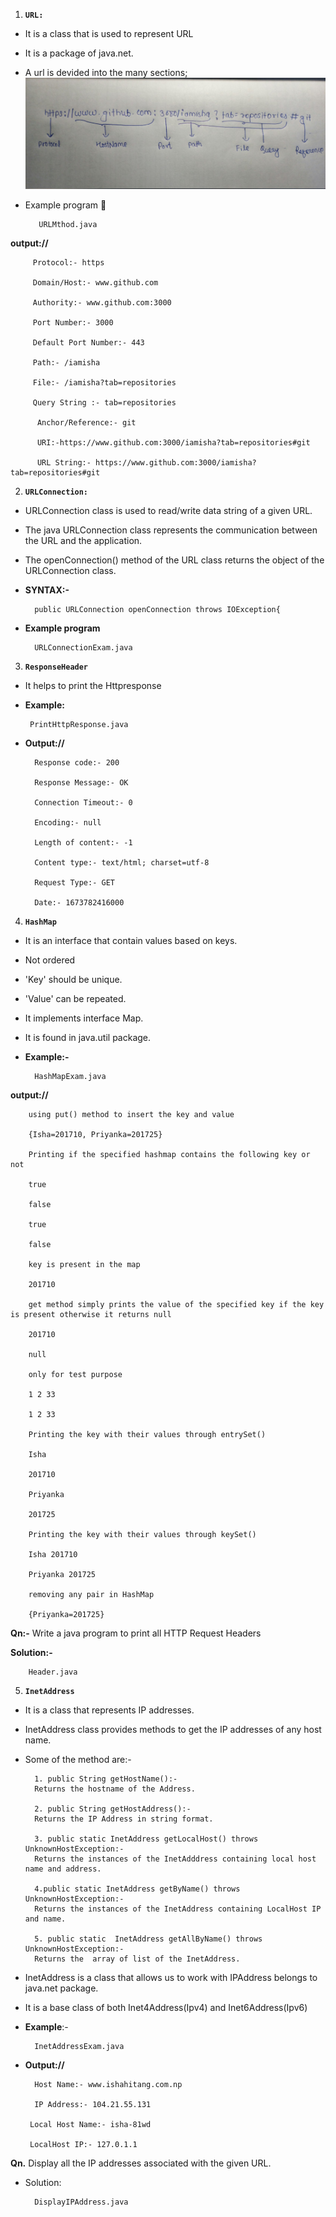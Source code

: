 1. **`URL:`**
* It is a class that is used to represent URL
* It is a package of java.net.
* A url is devided into the many sections;
![CHEESE!](url.jpg)
* Example program 💯

         URLMthod.java

**output://**

         Protocol:- https
    
         Domain/Host:- www.github.com

         Authority:- www.github.com:3000

         Port Number:- 3000

         Default Port Number:- 443

         Path:- /iamisha

         File:- /iamisha?tab=repositories

         Query String :- tab=repositories

          Anchor/Reference:- git
  
          URI:-https://www.github.com:3000/iamisha?tab=repositories#git

          URL String:- https://www.github.com:3000/iamisha?tab=repositories#git

2. **`URLConnection:`**
* URLConnection class is used to read/write data string of a given URL.
* The java URLConnection class represents the communication between the URL and the application.
* The openConnection() method of the URL class returns the object of the URLConnection class.
* **SYNTAX:-** 


        public URLConnection openConnection throws IOException{
            
* **Example program** 


        URLConnectionExam.java

3. **`ResponseHeader`**

* It helps to print the Httpresponse
* **Example:**
   
       PrintHttpResponse.java

* **Output://**

        Response code:- 200

        Response Message:- OK

        Connection Timeout:- 0

        Encoding:- null

        Length of content:- -1

        Content type:- text/html; charset=utf-8

        Request Type:- GET

        Date:- 1673782416000
       
4. **`HashMap`**

* It is an interface that contain values based on keys.
* Not ordered
* 'Key' should be unique.
* 'Value' can be repeated.
* It implements interface Map.
* It is found in java.util package.

* **Example:-** 
        
        HashMapExam.java

 **output://**

        using put() method to insert the key and value

        {Isha=201710, Priyanka=201725}

        Printing if the specified hashmap contains the following key or not

        true

        false

        true

        false

        key is present in the map

        201710

        get method simply prints the value of the specified key if the key is present otherwise it returns null

        201710

        null

        only for test purpose

        1 2 33 

        1 2 33 

        Printing the key with their values through entrySet()

        Isha

        201710

        Priyanka

        201725

        Printing the key with their values through keySet()

        Isha 201710

        Priyanka 201725

        removing any pair in HashMap

        {Priyanka=201725}

**Qn:-** Write a java program to print all HTTP Request Headers

**Solution:-** 

        Header.java

5. **`InetAddress`**
* It is a class that represents IP addresses.
* InetAddress class provides methods to get the IP addresses of any host name.
* Some of the method are:- 


        1. public String getHostName():-
        Returns the hostname of the Address.

        2. public String getHostAddress():-
        Returns the IP Address in string format.

        3. public static InetAddress getLocalHost() throws UnknownHostException:-
        Returns the instances of the InetAdddress containing local host name and address.

        4.public static InetAddress getByName() throws UnknownHostException:-
        Returns the instances of the InetAddress containing LocalHost IP and name.

        5. public static  InetAddress getAllByName() throws UnknownHostException:- 
        Returns the  array of list of the InetAddress.

* InetAddress is a class that allows us to work with IPAddress belongs to java.net package.
* It is a base class of both Inet4Address(Ipv4) and Inet6Address(Ipv6)

* **Example**:- 
    
        InetAddressExam.java

* **Output://**

        Host Name:- www.ishahitang.com.np

        IP Address:- 104.21.55.131
        
       Local Host Name:- isha-81wd
       
       LocalHost IP:- 127.0.1.1

**Qn.** Display all the IP addresses associated with the given URL.

* Solution:
        
        DisplayIPAddress.java